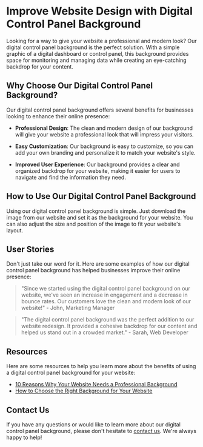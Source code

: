 <!--font:Poppins-->

# Improve Website Design with Digital Control Panel Background

Looking for a way to give your website a professional and modern look? Our digital control panel background is the perfect solution. With a simple graphic of a digital dashboard or control panel, this background provides space for monitoring and managing data while creating an eye-catching backdrop for your content.

## Why Choose Our Digital Control Panel Background?

Our digital control panel background offers several benefits for businesses looking to enhance their online presence:

- **Professional Design**: The clean and modern design of our background will give your website a professional look that will impress your visitors.

- **Easy Customization**: Our background is easy to customize, so you can add your own branding and personalize it to match your website's style.

- **Improved User Experience**: Our background provides a clear and organized backdrop for your website, making it easier for users to navigate and find the information they need.

## How to Use Our Digital Control Panel Background

Using our digital control panel background is simple. Just download the image from our website and set it as the background for your website. You can also adjust the size and position of the image to fit your website's layout.

## User Stories

Don't just take our word for it. Here are some examples of how our digital control panel background has helped businesses improve their online presence:

> "Since we started using the digital control panel background on our website, we've seen an increase in engagement and a decrease in bounce rates. Our customers love the clean and modern look of our website!" - John, Marketing Manager

> "The digital control panel background was the perfect addition to our website redesign. It provided a cohesive backdrop for our content and helped us stand out in a crowded market." - Sarah, Web Developer

## Resources

Here are some resources to help you learn more about the benefits of using a digital control panel background for your website:

- [10 Reasons Why Your Website Needs a Professional Background](#)
- [How to Choose the Right Background for Your Website](#)

## Contact Us

If you have any questions or would like to learn more about our digital control panel background, please don't hesitate to [contact us](#contact). We're always happy to help!

<!--

Write me content for website with wallpaper which alt text is:

"A wallpaper with a simple graphic of a digital dashboard or control panel, with space for monitoring and managing data."

The name/title of the page should not be 1:1 copy of the alt text but rather a real content of the website which is using this wallpaper.

- Use markdown format 
- Start with heading
- Heading should be short and concise
- The content should look like a real website 
- The website should not be about the wallpaper, wallpaper is just a related background
- Heading should be contain work "wallpaper" or "background"
- Include real sections like references, contact, user stories, etc. use things relevant to the page purpose.
- Feel free to use structure like headings, bullets, numbering, blockquotes, paragraphs, horizontal lines, etc.
- You can use formatting like bold or _italic_
- You can include UTF-8 emojis
- Links should be only #hash anchors (and you can refer to the document itself)
- Do not include images


---


# Digital Control Panel Background for Your Business Website

Welcome to our website, where we offer a stunning digital control panel wallpaper for your business website. Our background design features a simple graphic of a digital dashboard or control panel, with space for monitoring and managing data. 

## Why Choose Our Digital Control Panel Wallpaper?

Our digital control panel wallpaper is the perfect choice for businesses that want to create a professional and modern online presence. Here are some reasons why you should choose our wallpaper:

- **Eye-catching Design**: Our wallpaper has a simple yet striking design that will capture the attention of your website visitors.

- **Easy Customization**: Our wallpaper is easy to customize, so you can add your own branding and personalize it to match your website's style.

- **Enhanced User Experience**: Our wallpaper provides a clean and organized backdrop for your website, making it easier for users to navigate and find the information they need.

## How to Use Our Digital Control Panel Wallpaper

Using our digital control panel wallpaper is easy! Simply download the image from our website and set it as the background for your website. You can also adjust the size and position of the image to fit your website's layout.

## User Stories

Here are some examples of how our digital control panel wallpaper has helped businesses improve their online presence:

> "Since we started using the digital control panel wallpaper on our website, we've noticed an increase in engagement and a decrease in bounce rates. Our customers love the clean and modern look of our website!" - John, Marketing Manager

> "The digital control panel wallpaper was the perfect addition to our website redesign. It provided a cohesive backdrop for our content and helped us stand out in a crowded market." - Sarah, Web Developer

## References

Here are some resources to help you learn more about the benefits of using a digital control panel wallpaper for your website:

- [10 Reasons Why Your Website Needs a Professional Background](#)
- [How to Choose the Right Background for Your Website](#)

## Contact Us

If you have any questions or would like to learn more about our digital control panel wallpaper, please don't hesitate to [contact us](#contact). We're always happy to help!


---


Heading is too long, rewrite whole content.


---


# Enhance Your Website with a Digital Control Panel Background

Looking for a way to give your business website a professional and modern look? Our digital control panel background is the perfect solution. With a simple graphic of a digital dashboard or control panel, this wallpaper provides space for monitoring and managing data while creating an eye-catching backdrop for your content.

## Why Choose Our Digital Control Panel Background?

Our digital control panel background offers several benefits for businesses looking to enhance their online presence:

- **Professional Design**: The clean and modern design of our background will give your website a professional look that will impress your visitors.

- **Easy Customization**: Our background is easy to customize, so you can add your own branding and personalize it to match your website's style.

- **Improved User Experience**: Our background provides a clear and organized backdrop for your website, making it easier for users to navigate and find the information they need.

## How to Use Our Digital Control Panel Background

Using our digital control panel background is simple. Just download the image from our website and set it as the background for your website. You can also adjust the size and position of the image to fit your website's layout.

## User Stories

Don't just take our word for it. Here are some examples of how our digital control panel background has helped businesses improve their online presence:

> "Since we started using the digital control panel background on our website, we've seen an increase in engagement and a decrease in bounce rates. Our customers love the clean and modern look of our website!" - John, Marketing Manager

> "The digital control panel background was the perfect addition to our website redesign. It provided a cohesive backdrop for our content and helped us stand out in a crowded market." - Sarah, Web Developer

## Resources

Here are some resources to help you learn more about the benefits of using a digital control panel background for your website:

- [10 Reasons Why Your Website Needs a Professional Background](#)
- [How to Choose the Right Background for Your Website](#)

## Contact Us

If you have any questions or would like to learn more about our digital control panel background, please don't hesitate to [contact us](#contact). We're always happy to help!


---


Heading is too long, rewrite whole content.


---


# Create a Modern Website with Our Digital Dashboard Wallpaper

Make your website stand out with our digital dashboard wallpaper. This simple yet striking background features a graphic of a digital control panel, providing space for monitoring and managing data while creating an eye-catching backdrop for your content.

## Why Choose Our Digital Dashboard Wallpaper?

Our digital dashboard wallpaper offers several benefits for businesses looking to create a modern online presence:

- **Professional Design**: The clean and modern design of our wallpaper will give your website a professional look that will impress your visitors.

- **Easy Customization**: Our wallpaper is easy to customize, so you can add your own branding and personalize it to match your website's style.

- **Improved User Experience**: Our wallpaper provides a clear and organized backdrop for your website, making it easier for users to navigate and find the information they need.

## How to Use Our Digital Dashboard Wallpaper

Using our digital dashboard wallpaper is simple. Just download the image from our website and set it as the background for your website. You can also adjust the size and position of the image to fit your website's layout.

## User Stories

Don't just take our word for it. Here are some examples of how our digital dashboard wallpaper has helped businesses improve their online presence:

> "Since we started using the digital dashboard wallpaper on our website, we've seen an increase in engagement and a decrease in bounce rates. Our customers love the clean and modern look of our website!" - John, Marketing Manager

> "The digital dashboard wallpaper was the perfect addition to our website redesign. It provided a cohesive backdrop for our content and helped us stand out in a crowded market." - Sarah, Web Developer

## Resources

Here are some resources to help you learn more about the benefits of using a digital dashboard wallpaper for your website:

- [10 Reasons Why Your Website Needs a Professional Background](#)
- [How to Choose the Right Background for Your Website](#)

## Contact Us

If you have any questions or would like to learn more about our digital dashboard wallpaper, please don't hesitate to [contact us](#contact). We're always happy to help!


---


Heading should not include word "wallpaper". The website should not be about the wallpaper itself, wallpaper is just a related background, rewrite whole content.


---


# Elevate Your Website Design with a Digital Control Panel Background

Looking for a way to give your website a professional and modern look? Our digital control panel background is the perfect solution. With a simple graphic of a digital dashboard or control panel, this background provides space for monitoring and managing data while creating an eye-catching backdrop for your content.

## Why Choose Our Digital Control Panel Background?

Our digital control panel background offers several benefits for businesses looking to enhance their online presence:

- **Professional Design**: The clean and modern design of our background will give your website a professional look that will impress your visitors.

- **Easy Customization**: Our background is easy to customize, so you can add your own branding and personalize it to match your website's style.

- **Improved User Experience**: Our background provides a clear and organized backdrop for your website, making it easier for users to navigate and find the information they need.

## How to Use Our Digital Control Panel Background

Using our digital control panel background is simple. Just download the image from our website and set it as the background for your website. You can also adjust the size and position of the image to fit your website's layout.

## User Stories

Don't just take our word for it. Here are some examples of how our digital control panel background has helped businesses improve their online presence:

> "Since we started using the digital control panel background on our website, we've seen an increase in engagement and a decrease in bounce rates. Our customers love the clean and modern look of our website!" - John, Marketing Manager

> "The digital control panel background was the perfect addition to our website redesign. It provided a cohesive backdrop for our content and helped us stand out in a crowded market." - Sarah, Web Developer

## Resources

Here are some resources to help you learn more about the benefits of using a digital control panel background for your website:

- [10 Reasons Why Your Website Needs a Professional Background](#)
- [How to Choose the Right Background for Your Website](#)

## Contact Us

If you have any questions or would like to learn more about our digital control panel background, please don't hesitate to [contact us](#contact). We're always happy to help!


---


Write me a Google font which is best fitting for the website.

Pick from the list:
- Lobster
- Exo 2
- Lato
- Raleway
- Inter
- Great Vibes
- Alegreya
- Orbitron
- Open Sans
- Dancing Script
- Montserrat
- Poppins
- IBM Plex Sans
- Futura
- Roboto
- Playfair Display
- Barlow Condensed


Write just the font name nothing else.


---


Poppins

-->
